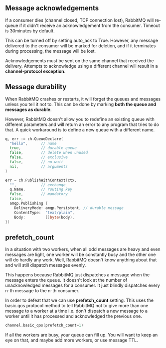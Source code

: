 ## Message acknowledgements

If a consumer dies (channel closed, TCP connection lost), RabbitMQ will re-queue if it didn't receive an acknowledgement from the consumer. Timeout is 30minutes by default.

This can be turned off by setting auto_ack to True. However, any message delivered to the consumer will be marked for deletion, and if it terminates during processing, the message will be lost.

Acknowledgements must be sent on the same channel that received the delivery. Attempts to acknowledge using a different channel will result in a **channel-protocol exception**.

## Message durability

When RabbitMQ crashes or restarts, it will forget the queues and messages unless you tell it not to. This can be done by marking **both the queue and messages as durable**.

However, RabbitMQ doesn't allow you to redefine an existing queue with different parameters and will return an error to any program that tries to do that. A quick workaround is to define a new queue with a different name.

```go
q, err := ch.QueueDeclare(
  "hello",      // name
  true,         // durable queue
  false,        // delete when unused
  false,        // exclusive
  false,        // no-wait
  nil,          // arguments
)

err = ch.PublishWithContext(ctx,
  "",           // exchange
  q.Name,       // routing key
  false,        // mandatory
  false,
  amqp.Publishing {
    DeliveryMode: amqp.Persistent, // durable message
    ContentType:  "text/plain",
    Body:         []byte(body),
})
```

## prefetch_count

In a situation with two workers, when all odd messages are heavy and even messages are light, one worker will be constantly busy and the other one will do hardly any work. Well, RabbitMQ doesn't know anything about that and will still dispatch messages evenly.

This happens because RabbitMQ just dispatches a message when the message enters the queue. It doesn't look at the number of unacknowledged messages for a consumer. It just blindly dispatches every n-th message to the n-th consumer.

In order to defeat that we can use **prefetch_count** setting. This uses the basic.qos protocol method to tell RabbitMQ not to give more than one message to a worker at a time i.e. don't dispatch a new message to a worker until it has processed and acknowledged the previous one.

```go
channel.basic_qos(prefetch_count=1)
```

If all the workers are busy, your queue can fill up. You will want to keep an eye on that, and maybe add more workers, or use message TTL.
